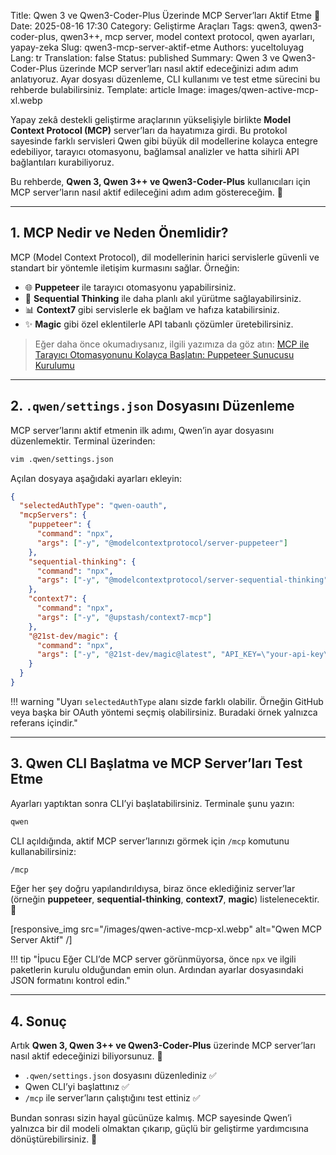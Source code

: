 Title: Qwen 3 ve Qwen3-Coder-Plus Üzerinde MCP Server’ları Aktif Etme 🚀
Date: 2025-08-16 17:30
Category: Geliştirme Araçları
Tags: qwen3, qwen3-coder-plus, qwen3++, mcp server, model context protocol, qwen ayarları, yapay-zeka
Slug: qwen3-mcp-server-aktif-etme
Authors: yuceltoluyag
Lang: tr
Translation: false
Status: published
Summary: Qwen 3 ve Qwen3-Coder-Plus üzerinde MCP server’ları nasıl aktif edeceğinizi adım adım anlatıyoruz. Ayar dosyası düzenleme, CLI kullanımı ve test etme sürecini bu rehberde bulabilirsiniz.
Template: article
Image: images/qwen-active-mcp-xl.webp

Yapay zekâ destekli geliştirme araçlarının yükselişiyle birlikte **Model Context Protocol (MCP)** server’ları da hayatımıza girdi. Bu protokol sayesinde farklı servisleri Qwen gibi büyük dil modellerine kolayca entegre edebiliyor, tarayıcı otomasyonu, bağlamsal analizler ve hatta sihirli API bağlantıları kurabiliyoruz.

Bu rehberde, **Qwen 3, Qwen 3++ ve Qwen3-Coder-Plus** kullanıcıları için MCP server’ların nasıl aktif edileceğini adım adım göstereceğim. 🙂

---

## 1. MCP Nedir ve Neden Önemlidir?

MCP (Model Context Protocol), dil modellerinin harici servislerle güvenli ve standart bir yöntemle iletişim kurmasını sağlar. Örneğin:

- 🌐 **Puppeteer** ile tarayıcı otomasyonu yapabilirsiniz.
- 🧠 **Sequential Thinking** ile daha planlı akıl yürütme sağlayabilirsiniz.
- 📊 **Context7** gibi servislerle ek bağlam ve hafıza katabilirsiniz.
- ✨ **Magic** gibi özel eklentilerle API tabanlı çözümler üretebilirsiniz.

> Eğer daha önce okumadıysanız, ilgili yazımıza da göz atın: [MCP ile Tarayıcı Otomasyonunu Kolayca Başlatın: Puppeteer Sunucusu Kurulumu](/mcp-puppeteer-sunucusu-kurulumu/)

---

## 2. `.qwen/settings.json` Dosyasını Düzenleme

MCP server’larını aktif etmenin ilk adımı, Qwen’in ayar dosyasını düzenlemektir. Terminal üzerinden:

```bash
vim .qwen/settings.json
```

Açılan dosyaya aşağıdaki ayarları ekleyin:

```json
{
  "selectedAuthType": "qwen-oauth",
  "mcpServers": {
    "puppeteer": {
      "command": "npx",
      "args": ["-y", "@modelcontextprotocol/server-puppeteer"]
    },
    "sequential-thinking": {
      "command": "npx",
      "args": ["-y", "@modelcontextprotocol/server-sequential-thinking"]
    },
    "context7": {
      "command": "npx",
      "args": ["-y", "@upstash/context7-mcp"]
    },
    "@21st-dev/magic": {
      "command": "npx",
      "args": ["-y", "@21st-dev/magic@latest", "API_KEY=\"your-api-key\""]
    }
  }
}
```

!!! warning "Uyarı <code>selectedAuthType</code> alanı sizde farklı olabilir. Örneğin GitHub veya başka bir OAuth yöntemi seçmiş olabilirsiniz. Buradaki örnek yalnızca referans içindir."

---

## 3. Qwen CLI Başlatma ve MCP Server’ları Test Etme

Ayarları yaptıktan sonra CLI’yi başlatabilirsiniz. Terminale şunu yazın:

```bash
qwen
```

CLI açıldığında, aktif MCP server’larınızı görmek için `/mcp` komutunu kullanabilirsiniz:

```bash
/mcp
```

Eğer her şey doğru yapılandırıldıysa, biraz önce eklediğiniz server’lar (örneğin **puppeteer**, **sequential-thinking**, **context7**, **magic**) listelenecektir. 🎉

\[responsive_img src="/images/qwen-active-mcp-xl.webp" alt="Qwen MCP Server Aktif" /]

!!! tip "İpucu Eğer CLI’de MCP server görünmüyorsa, önce <code>npx</code> ve ilgili paketlerin kurulu olduğundan emin olun. Ardından ayarlar dosyasındaki JSON formatını kontrol edin."

---

## 4. Sonuç

Artık **Qwen 3, Qwen 3++ ve Qwen3-Coder-Plus** üzerinde MCP server’ları nasıl aktif edeceğinizi biliyorsunuz. 🎯

- `.qwen/settings.json` dosyasını düzenlediniz ✅
- Qwen CLI’yi başlattınız ✅
- `/mcp` ile server’ların çalıştığını test ettiniz ✅

Bundan sonrası sizin hayal gücünüze kalmış. MCP sayesinde Qwen’i yalnızca bir dil modeli olmaktan çıkarıp, güçlü bir geliştirme yardımcısına dönüştürebilirsiniz. 🚀
